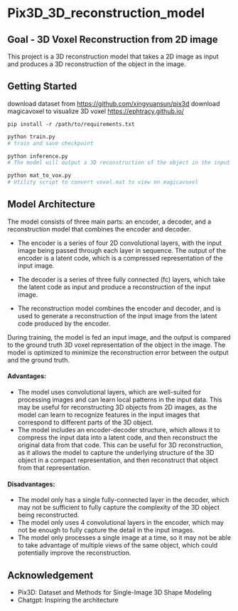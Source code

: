 # Pix3D_3D_reconstruction_model

## Goal - 3D Voxel Reconstruction from 2D image 
This project is a 3D reconstruction model that takes a 2D image as input and produces a 3D reconstruction of the object in the image.

## Getting Started
download dataset from https://github.com/xingyuansun/pix3d
download magicavoxel to visualize 3D voxel https://ephtracy.github.io/

```console
pip install -r /path/to/requirements.txt
```

```python
python train.py
# train and save checkpoint

python inference.py
# The model will output a 3D reconstruction of the object in the input image as a voxel file saved in the specified output folder.

python mat_to_vox.py
# Utility script to convert voxel.mat to view on magicavoxel
```

## Model Architecture
The model consists of three main parts: an encoder, a decoder, and a reconstruction model that combines the encoder and decoder.

- The encoder is a series of four 2D convolutional layers, with the input image being passed through each layer in sequence. The output of the encoder is a latent code, which is a compressed representation of the input image.

- The decoder is a series of three fully connected (fc) layers, which take the latent code as input and produce a reconstruction of the input image.

- The reconstruction model combines the encoder and decoder, and is used to generate a reconstruction of the input image from the latent code produced by the encoder.

During training, the model is fed an input image, and the output is compared to the ground truth 3D voxel representation of the object in the image. The model is optimized to minimize the reconstruction error between the output and the ground truth.

#### Advantages:
- The model uses convolutional layers, which are well-suited for processing images and can learn local patterns in the input data. This may be useful for reconstructing 3D objects from 2D images, as the model can learn to recognize features in the input images that correspond to different parts of the 3D object.
- The model includes an encoder-decoder structure, which allows it to compress the input data into a latent code, and then reconstruct the original data from that code. This can be useful for 3D reconstruction, as it allows the model to capture the underlying structure of the 3D object in a compact representation, and then reconstruct that object from that representation.

#### Disadvantages:

- The model only has a single fully-connected layer in the decoder, which may not be sufficient to fully capture the complexity of the 3D object being reconstructed.
- The model only uses 4 convolutional layers in the encoder, which may not be enough to fully capture the detail in the input images.
- The model only processes a single image at a time, so it may not be able to take advantage of multiple views of the same object, which could potentially improve the reconstruction.




## Acknowledgement
- Pix3D: Dataset and Methods for Single-Image 3D Shape Modeling
- Chatgpt: Inspiring the architecture